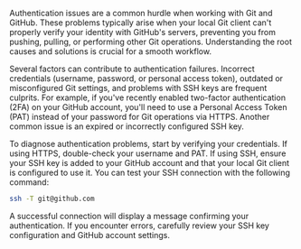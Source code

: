 Authentication issues are a common hurdle when working with Git and GitHub. These problems typically arise when your local Git client can't properly verify your identity with GitHub's servers, preventing you from pushing, pulling, or performing other Git operations. Understanding the root causes and solutions is crucial for a smooth workflow.

Several factors can contribute to authentication failures. Incorrect credentials (username, password, or personal access token), outdated or misconfigured Git settings, and problems with SSH keys are frequent culprits. For example, if you've recently enabled two-factor authentication (2FA) on your GitHub account, you'll need to use a Personal Access Token (PAT) instead of your password for Git operations via HTTPS. Another common issue is an expired or incorrectly configured SSH key.

To diagnose authentication problems, start by verifying your credentials. If using HTTPS, double-check your username and PAT. If using SSH, ensure your SSH key is added to your GitHub account and that your local Git client is configured to use it. You can test your SSH connection with the following command:

```bash
ssh -T git@github.com
```

A successful connection will display a message confirming your authentication. If you encounter errors, carefully review your SSH key configuration and GitHub account settings.